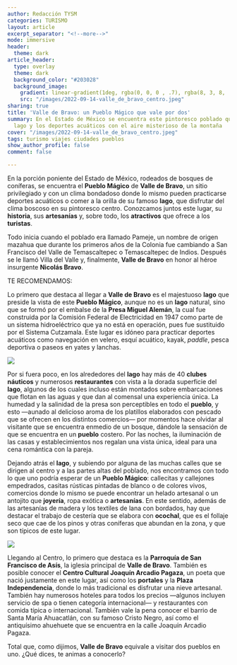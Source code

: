 ```yaml
---
author: Redacción TYSM
categories: TURISMO
layout: article
excerpt_separator: "<!--more-->"
mode: immersive
header:
  theme: dark
article_header:
  type: overlay
  theme: dark
  background_color: "#203028"
  background_image:
    gradient: linear-gradient(1deg, rgba(0, 0, 0 , .7), rgba(8, 3, 8, .9))
    src: "/images/2022-09-14-valle_de_bravo_centro.jpeg"
sharing: true
title: 'Valle de Bravo: un Pueblo Mágico que vale por dos'
summary: En el Estado de México se encuentra este pintoresco poblado que combina un
  lago y los deportes acuáticos con el aire misterioso de la montaña
cover: "/images/2022-09-14-valle_de_bravo_centro.jpeg"
tags: turismo viajes ciudades pueblos
show_author_profile: false
comment: false

---
```

En la porción poniente del Estado de México, rodeados de bosques de coníferas, se encuentra el **Pueblo Mágico** de **Valle de Bravo**, un sitio privilegiado y con un clima bondadoso donde lo mismo pueden practicarse deportes acuáticos o comer a la orilla de su famoso **lago**, que disfrutar del clima boscoso en su pintoresco centro. Conozcamos juntos este lugar, su **historia**, sus **artesanías** y, sobre todo, los **atractivos** que ofrece a los **turistas**.

Todo inicia cuando el poblado era llamado Pameje, un nombre de origen mazahua que durante los primeros años de la Colonia fue cambiando a San Francisco del Valle de Temascaltepec o Temascaltepec de Indios. Después se le llamó Villa del Valle y, finalmente, **Valle de Bravo** en honor al héroe insurgente **Nicolás Bravo**.

TE RECOMENDAMOS:

Lo primero que destaca al llegar a **Valle de Bravo** es el majestuoso **lago** que preside la vista de este **Pueblo Mágico**, aunque no es un **lago** natural, sino que se formó por el embalse  de la **Presa Miguel Alemán**, la cual fue construida por la Comisión Federal de Electricidad en 1947 como parte de un sistema hidroeléctrico que ya no está en operación, pues fue sustituido por el Sistema Cutzamala. Este lugar es idóneo para practicar deportes acuáticos como navegación en velero, esquí acuático, kayak, _paddle_, pesca deportiva o paseos en yates y lanchas.

![](https://upload.wikimedia.org/wikipedia/commons/f/fd/Panor%C3%A1mica_en_Valle_de_bravo_%286914022553%29.jpg)

Por si fuera poco, en los alrededores del **lago** hay más de 40 **clubes náuticos** y numerosos **restaurantes** con vista a la dorada superficie del **lago**, algunos de los cuales incluso están montados sobre embarcaciones que flotan en las aguas y que dan al comensal una experiencia única. La humedad y la salinidad de la presa son perceptibles en todo el **pueblo**, y esto —aunado al delicioso aroma de los platillos elaborados con pescado que se ofrecen en los distintos comercios— por momentos hace olvidar al visitante que se encuentra enmedio de un bosque, dándole la  sensación de que se encuentra en un **pueblo** costero. Por las noches, la iluminación de las casas y establecimientos nos regalan una vista única, ideal para una cena romántica con la pareja.

Dejando atrás el **lago**, y subiendo por alguna de las muchas calles que se dirigen al centro y a las partes altas del poblado, nos encontramos con todo lo que uno podría esperar de un **Pueblo Mágico**: callecitas y callejones empedrados, casitas rústicas pintadas de blanco o de colores vivos, comercios donde lo mismo se puede encontrar un helado artesanal o un antojito que **joyería**, ropa exótica o **artesanías**. En este sentido, además  de las artesanías de madera y los textiles de lana con bordados, hay que destacar el trabajo de cestería que se elabora con **ocochal**, que es el follaje seco que cae de los pinos y otras coníferas que abundan en la zona, y que son típicos de este lugar.

![](https://upload.wikimedia.org/wikipedia/commons/thumb/c/c6/Vista_de_la_Parroquia_de_San_Francisco_de_As%C3%ADs_en_Valle_de_Bravo.jpg/768px-Vista_de_la_Parroquia_de_San_Francisco_de_As%C3%ADs_en_Valle_de_Bravo.jpg)

Llegando al Centro, lo primero que destaca es la **Parroquía de San Francisco de Asís**, la iglesia principal de **Valle de Bravo**. También es posible conocer el **Centro Cultural Joaquín Arcadio Pagaza**, un poeta que nació justamente en este lugar, así como los **portales** y la **Plaza Independencia**, donde lo más tradicional es disfrutar una nieve artesanal. También hay numerosos hoteles para todos los precios —algunos incluyen servicio de spa o tienen categoría internacional— y restaurantes con comida típica o internacional. También vale la pena conocer el barrio de Santa María Ahuacatlán, con su famoso Cristo Negro, así como el antiquísimo ahuehuete que se encuentra en la calle Joaquín Arcadio Pagaza. 

Total que, como dijimos, **Valle de Bravo** equivale a visitar dos pueblos en uno. ¿Qué dices, te animas a conocerlo?